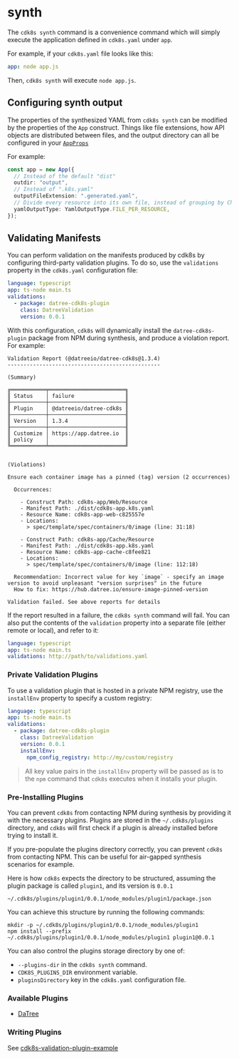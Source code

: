# synth

The `cdk8s synth` command is a convenience command which will simply execute
the application defined in `cdk8s.yaml` under `app`.

For example, if your `cdk8s.yaml` file looks like this:

```yaml
app: node app.js
```

Then, `cdk8s synth` will execute `node app.js`.

## Configuring synth output

The properties of the synthesized YAML from `cdk8s synth` can be modified by the properties of the `App` construct.
Things like file extensions, how API objects are distributed between files, and the output directory can all
be configured in your [`AppProps`](https://github.com/cdk8s-team/cdk8s-core/blob/2.x/docs/typescript.md#appprops-)

For example:

```typescript
const app = new App({
  // Instead of the default "dist"
  outdir: "output",
  // Instead of ".k8s.yaml"
  outputFileExtension: ".generated.yaml",
  // Divide every resource into its own file, instead of grouping by Chart
  yamlOutputType: YamlOutputType.FILE_PER_RESOURCE,
});
```

## Validating Manifests

You can perform validation on the manifests produced by cdk8s by configuring third-party validation
plugins. To do so, use the `validations` property in the `cdk8s.yaml` configuration file:

```yaml
language: typescript
app: ts-node main.ts
validations:
  - package: datree-cdk8s-plugin
    class: DatreeValidation
    version: 0.0.1
```

With this configuration, `cdk8s` will dynamically install the `datree-cdk8s-plugin` package from NPM during
synthesis, and produce a violation report. For example:

```console
Validation Report (@datreeio/datree-cdk8s@1.3.4)
------------------------------------------------

(Summary)

╔═══════════╤════════════════════════╗
║ Status    │ failure                ║
╟───────────┼────────────────────────╢
║ Plugin    │ @datreeio/datree-cdk8s ║
╟───────────┼────────────────────────╢
║ Version   │ 1.3.4                  ║
╟───────────┼────────────────────────╢
║ Customize │ https://app.datree.io  ║
║ policy    │                        ║
╚═══════════╧════════════════════════╝


(Violations)

Ensure each container image has a pinned (tag) version (2 occurrences)

  Occurrences:

    - Construct Path: cdk8s-app/Web/Resource
    - Manifest Path: ./dist/cdk8s-app.k8s.yaml
    - Resource Name: cdk8s-app-web-c825557e
    - Locations:
      > spec/template/spec/containers/0/image (line: 31:18)

    - Construct Path: cdk8s-app/Cache/Resource
    - Manifest Path: ./dist/cdk8s-app.k8s.yaml
    - Resource Name: cdk8s-app-cache-c8fee821
    - Locations:
      > spec/template/spec/containers/0/image (line: 112:18)

  Recommendation: Incorrect value for key `image` - specify an image version to avoid unpleasant "version surprises" in the future
  How to fix: https://hub.datree.io/ensure-image-pinned-version

Validation failed. See above reports for details
```

If the report resulted in a failure, the `cdk8s synth` command will fail.
You can also put the contents of the `validation` property into a separate file (either remote or local),
and refer to it:

```yaml
language: typescript
app: ts-node main.ts
validations: http://path/to/validations.yaml
```

### Private Validation Plugins

To use a validation plugin that is hosted in a private NPM registry, use the `installEnv`
property to specify a custom registry:

```yaml
language: typescript
app: ts-node main.ts
validations:
  - package: datree-cdk8s-plugin
    class: DatreeValidation
    version: 0.0.1
    installEnv:
      npm_config_registry: http://my/custom/registry
```

> All key value pairs in the `installEnv` property will be passed as is to the `npm` command that `cdk8s`
> executes when it installs your plugin.

### Pre-Installing Plugins

You can prevent `cdk8s` from contacting NPM during synthesis by providing it with the necessary plugins.
Plugins are stored in the `~/.cdk8s/plugins` directory, and `cdk8s` will first check if a plugin
is already installed before trying to install it.

If you pre-populate the plugins directory correctly, you can prevent `cdk8s` from contacting NPM.
This can be useful for air-gapped synthesis scenarios for example.

Here is how `cdk8s` expects the directory to be structured, assuming the plugin package is called `plugin1`, and its version is `0.0.1`

`~/.cdk8s/plugins/plugin1/0.0.1/node_modules/plugin1/package.json`

You can achieve this structure by running the following commands:

```console
mkdir -p ~/.cdk8s/plugins/plugin1/0.0.1/node_modules/plugin1
npm install --prefix ~/.cdk8s/plugins/plugin1/0.0.1/node_modules/plugin1 plugin1@0.0.1
```

You can also control the plugins storage directory by one of:

- `--plugins-dir` in the `cdk8s synth` command.
- `CDK8S_PLUGINS_DIR` environment variable.
- `pluginsDirectory` key in the `cdk8s.yaml` configuration file.

### Available Plugins

- [DaTree](https://github.com/datreeio/datree-cdk8s-plugin)

### Writing Plugins

See [cdk8s-validation-plugin-example](https://github.com/cdk8s-team/cdk8s-validation-plugin-example)

